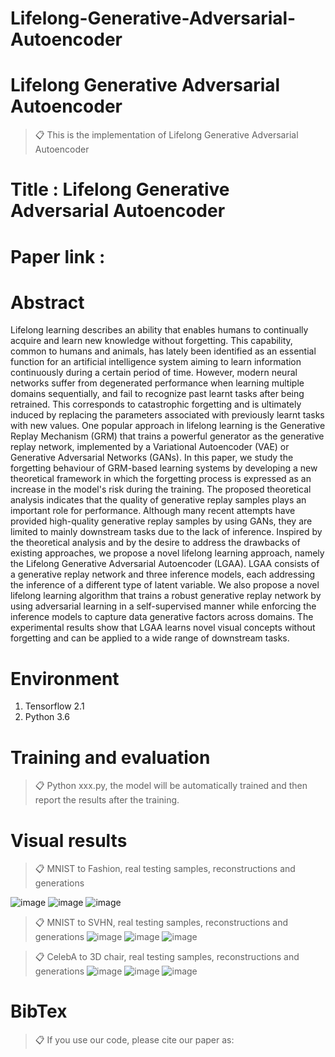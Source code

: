 # Lifelong-Generative-Adversarial-Autoencoder


# Lifelong Generative Adversarial Autoencoder

>📋 This is the implementation of Lifelong Generative Adversarial Autoencoder

# Title : Lifelong Generative Adversarial Autoencoder

# Paper link : 

# Abstract
Lifelong learning describes an ability that enables humans to continually acquire and learn new knowledge without forgetting. This capability, common to humans and animals, has lately been identified as an essential function for an artificial intelligence system aiming to learn information continuously during a certain period of time. However, modern neural networks suffer from degenerated performance when learning multiple domains sequentially, and fail to recognize past learnt tasks after being retrained. This corresponds to catastrophic forgetting and is ultimately induced by replacing the parameters associated with previously learnt tasks with new values. One popular approach in lifelong learning is the Generative Replay Mechanism (GRM) that trains a powerful generator as the generative replay network, implemented by a Variational Autoencoder (VAE) or Generative Adversarial Networks (GANs). In this paper, we study the forgetting behaviour of GRM-based learning systems by developing a new theoretical framework in which the forgetting process is expressed as an increase in the model's risk during the training. The proposed theoretical analysis indicates that the quality of generative replay samples plays an important role for performance. Although many recent attempts have provided high-quality generative replay samples by using GANs, they are limited to mainly downstream tasks due to the lack of inference. Inspired by the theoretical analysis and by the desire to address the drawbacks of existing approaches, we propose a novel lifelong learning approach, namely the Lifelong Generative Adversarial Autoencoder (LGAA). LGAA consists of a generative replay network and three inference models, each addressing the inference of a different type of latent variable. We also propose a novel lifelong learning algorithm that trains a robust generative replay network by using adversarial learning in a self-supervised manner while enforcing the inference models to capture data generative factors across domains. The experimental results show that LGAA learns novel visual concepts without forgetting and can be applied to a wide range of downstream tasks.

# Environment

1. Tensorflow 2.1
2. Python 3.6

# Training and evaluation

>📋 Python xxx.py, the model will be automatically trained and then report the results after the training.


# Visual results

>📋 MNIST to Fashion, real testing samples, reconstructions and generations

![image](https://github.com/dtuzi123/Lifelong-Generative-Adversarial-Autoencoder/blob/main/MNISTtoFashion_real.png) ![image](https://github.com/dtuzi123/Lifelong-Generative-Adversarial-Autoencoder/blob/main/MNISTtoFashion_reco.png) ![image](https://github.com/dtuzi123/Lifelong-Generative-Adversarial-Autoencoder/blob/main/MyMNISTtoFashion19.png)

>📋 MNIST to SVHN, real testing samples, reconstructions and generations
![image](https://github.com/dtuzi123/Lifelong-Generative-Adversarial-Autoencoder/blob/main/MNISTtoSVHN_real.png) ![image](https://github.com/dtuzi123/Lifelong-Generative-Adversarial-Autoencoder/blob/main/MNISTtoSVHN_real.png) ![image](https://github.com/dtuzi123/Lifelong-Generative-Adversarial-Autoencoder/blob/main/MNISTtoSVHN_reco.png)

>📋 CelebA to 3D chair, real testing samples, reconstructions and generations
![image](https://github.com/dtuzi123/Lifelong-Generative-Adversarial-Autoencoder/blob/main/FinalLVAEGAN_CelebAtoChair__RealMix_0.png) ![image](https://github.com/dtuzi123/Lifelong-Generative-Adversarial-Autoencoder/blob/main/FinalLVAEGAN_CelebAtoChair__RecoMix_0.png) ![image](https://github.com/dtuzi123/Lifelong-Generative-Adversarial-Autoencoder/blob/main/CelebAtoChair_13_.png)

# BibTex
>📋 If you use our code, please cite our paper as:


